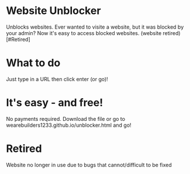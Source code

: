 # Website Unblocker
Unblocks websites.
Ever wanted to visite a website, but it was blocked by your admin? Now it's easy to access blocked websites.
(website retired)[#Retired]
# What to do
Just type in a URL then click enter (or go)!
# It's easy - and free!
No payments required. Download the file or go to wearebuilders1233.github.io/unblocker.html and go!

# Retired
Website no longer in use due to bugs that cannot/difficult to be fixed
